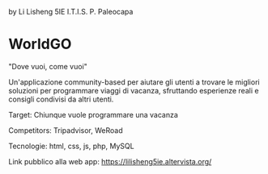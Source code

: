 by Li Lisheng 5IE I.T.I.S. P. Paleocapa

# WorldGO

"Dove vuoi, come vuoi"

Un'applicazione community-based per aiutare gli utenti a trovare le migliori soluzioni per programmare viaggi di vacanza, sfruttando esperienze reali e consigli condivisi da altri utenti.

Target:
Chiunque vuole programmare una vacanza

Competitors:
Tripadvisor, WeRoad

Tecnologie:
html, css, js, php, MySQL

Link pubblico alla web app:
https://lilisheng5ie.altervista.org/
